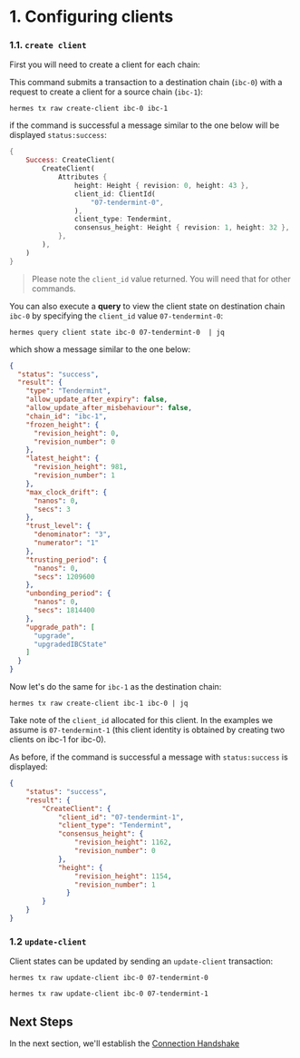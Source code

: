 # 1. Configuring clients

### 1.1. `create client`

First you will need to create a client for each chain:

This command submits a transaction to a destination chain (`ibc-0`) with a request to create a client for a source chain (`ibc-1`):

```shell
hermes tx raw create-client ibc-0 ibc-1
```

if the command is successful a message similar to the one below will be displayed `status:success`:

```rust
{
    Success: CreateClient(
        CreateClient(
            Attributes {
                height: Height { revision: 0, height: 43 },
                client_id: ClientId(
                    "07-tendermint-0",
                ),
                client_type: Tendermint,
                consensus_height: Height { revision: 1, height: 32 },
            },
        ),
    )
}
```

> Please note the `client_id` value returned. You will need that for other commands.

You can also execute a __query__ to view the client state on destination chain `ibc-0` by specifying the `client_id` value `07-tendermint-0`:

```shell
hermes query client state ibc-0 07-tendermint-0  | jq
```

which show a message similar to the one below:

```json
{
  "status": "success",
  "result": {
    "type": "Tendermint",
    "allow_update_after_expiry": false,
    "allow_update_after_misbehaviour": false,
    "chain_id": "ibc-1",
    "frozen_height": {
      "revision_height": 0,
      "revision_number": 0
    },
    "latest_height": {
      "revision_height": 981,
      "revision_number": 1
    },
    "max_clock_drift": {
      "nanos": 0,
      "secs": 3
    },
    "trust_level": {
      "denominator": "3",
      "numerator": "1"
    },
    "trusting_period": {
      "nanos": 0,
      "secs": 1209600
    },
    "unbonding_period": {
      "nanos": 0,
      "secs": 1814400
    },
    "upgrade_path": [
      "upgrade",
      "upgradedIBCState"
    ]
  }
}
```

Now let's do the same for `ibc-1` as the destination chain:

```shell
hermes tx raw create-client ibc-1 ibc-0 | jq
```

Take note of the `client_id` allocated for this client. In the examples we assume is `07-tendermint-1` (this client identity is obtained by creating two clients on ibc-1 for ibc-0).

As before, if the command is successful a message with `status:success` is displayed:

```json
{
    "status": "success",
    "result": {
        "CreateClient": {
            "client_id": "07-tendermint-1",
            "client_type": "Tendermint",
            "consensus_height": {
                "revision_height": 1162,
                "revision_number": 0
            },
            "height": {
                "revision_height": 1154,
                "revision_number": 1
              }
        }
    }
}
```

### 1.2 `update-client`

Client states can be updated by sending an `update-client` transaction:

```shell
hermes tx raw update-client ibc-0 07-tendermint-0
```

```shell
hermes tx raw update-client ibc-0 07-tendermint-1
```

## Next Steps

In the next section, we'll establish the [Connection Handshake](./connection.md)
